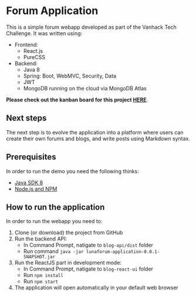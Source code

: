 # Forum Application

This is a simple forum webapp developed as part of the Vanhack Tech Challenge. It was written using:
* Frontend:
    * React.js
    * PureCSS
* Backend:
    * Java 8
    * Spring: Boot, WebMVC, Security, Data
    * JWT
    * MongoDB running on the cloud via MongoDB Atlas

**Please check out the kanban board for this project [HERE](https://drive.google.com/file/d/1FNEiN0nhfoPI-5EfBTihCMshXnJ6ojBm/view?usp=sharing)**.

## Next steps

The next step is to evolve the application into a platform where users can create their own forums and blogs, and write posts using Markdown syntax.

## Prerequisites

In order to run the demo you need the following thinks:
- [Java SDK 8](http://www.oracle.com/technetwork/java/javase/downloads/jdk8-downloads-2133151.html)
- [Node.js and NPM](https://nodejs.org/en/)

## How to run the application
In order to run the webapp you need to:
1. Clone (or download) the project from GitHub
2. Run the backend API:
    - In Command Prompt, natigate to `blog-api/dist` folder
    - Run command `java -jar lunaforum-application-0.0.1-SNAPSHOT.jar`
3. Run the ReactJS part in development mode:
    - In Command Prompt, natigate to `blog-react-ui` folder
    - Run `npm install`
    - Run `npm start`
4. The application will open automatically in your default web browser

